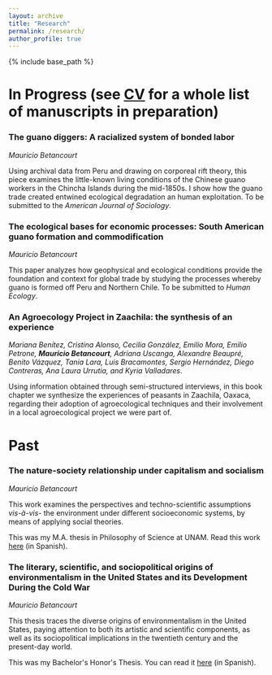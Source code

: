 ```yaml
---
layout: archive
title: "Research"
permalink: /research/
author_profile: true
---
```


{% include base_path %}

In Progress (see [CV](http://mauriciobetan.github.io/files/MB_CV_sept2022.pdf) for a whole list of manuscripts in preparation)
======
### The guano diggers: A racialized system of bonded labor
<i>Mauricio Betancourt </i>

Using archival data from Peru and drawing on corporeal rift theory, this piece examines the little-known living conditions of the Chinese guano workers in the Chincha Islands during the mid-1850s. I show how the guano trade created entwined ecological degradation an human exploitation. To be submitted to the _American Journal of Sociology_.

### The ecological bases for economic processes: South American guano formation and commodification
<i>Mauricio Betancourt </i>

This paper analyzes how geophysical and ecological conditions provide the foundation and context for global trade by studying the processes whereby guano is formed off Peru and Northern Chile. To be submitted to _Human Ecology_.

### An Agroecology Project in Zaachila: the synthesis of an experience  
<i>Mariana Benítez, Cristina Alonso, Cecilia González, Emilio Mora, Emilio Petrone, <b>Mauricio Betancourt</b>, Adriana Uscanga, Alexandre Beaupré, Benito Vázquez, Tania Lara, Luis Bracamontes, Sergio Hernández, Diego Contreras, Ana Laura Urrutia, and Kyria Valladares</i>.

Using information obtained through semi-structured interviews, in this book chapter we synthesize the experiences of peasants in Zaachila, Oaxaca, regarding their adoption of agroecological techniques and their involvement in a local agroecological project we were part of. 

Past
======

### The nature-society relationship under capitalism and socialism
<i>Mauricio Betancourt</i>

This work examines the perspectives and techno-scientific assumptions _vis-à-vis-_ the environment under different socioeconomic systems, by means of applying social theories.

This was my M.A. thesis in Philosophy of Science at UNAM. Read this work [here](https://repositorio.unam.mx/contenidos/438592) (in Spanish).

### The literary, scientific, and sociopolitical origins of environmentalism in the United States and its Development During the Cold War
<i>Mauricio Betancourt</i>

This thesis traces the diverse origins of environmentalism in the United States, paying attention to both its artistic and scientific components, as well as its sociopolitical implications in the twentieth century and the present-day world. 

This was my Bachelor's Honor's Thesis. You can read it [here](http://mauriciobetan.github.io/files/TESIS_REVISADA.pdf) (in Spanish).
